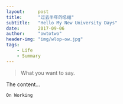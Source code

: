 ```yaml
---
layout:     post
title:      "过去半年的总结"
subtitle:   "Hello My New University Days"
date:       2017-09-06
author:     "owtotwo"
header-img: "img/wlop-ow.jpg"
tags:
    - Life
    - Summary
---
```


> What you want to say.

The content...

`On Working`